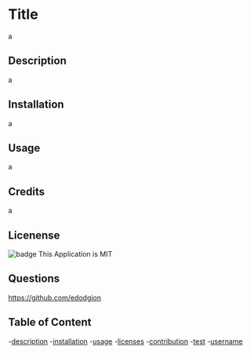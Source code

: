 # Title
a

## Description
a

## Installation
a

## Usage
a

## Credits
a

## Licenense
![badge](https://img.shields.io/badge/license-MIT-brightgreen)
This Application is MIT

## Questions
https://github.com/edodgion

## Table of Content
-[description](#description)
-[installation](#installation)
-[usage](#usage)
-[licenses](#licenses)
-[contribution](#contribution)
-[test](#test)
-[username](#username)
